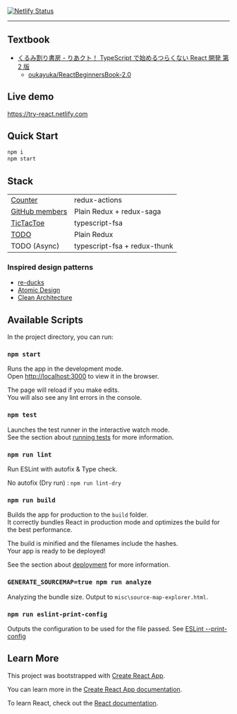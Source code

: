 [![Netlify Status](https://api.netlify.com/api/v1/badges/31a07445-a91f-4f7c-9803-0303061225e3/deploy-status)](https://app.netlify.com/sites/try-react/deploys)

---

## Textbook

- [くるみ割り書房 - りあクト！ TypeScript で始めるつらくない React 開発 第 2 版](https://booth.pm/ja/items/1312652)
  - [oukayuka/ReactBeginnersBook-2.0](https://github.com/oukayuka/ReactBeginnersBook-2.0)

## Live demo

<https://try-react.netlify.com>

## Quick Start

```sh
npm i
npm start
```

## Stack

|                                                                                                   |                              |
| ------------------------------------------------------------------------------------------------- | ---------------------------- |
| [Counter](https://github.com/oukayuka/ReactBeginnersBook-2.0/tree/master/10-redux/03-redux)       | redux-actions                |
| [GitHub members](https://github.com/oukayuka/ReactBeginnersBook-2.0/tree/master/11-async/03-saga) | Plain Redux + redux-saga     |
| [TicTacToe](https://reactjs.org/tutorial/tutorial.html)                                           | typescript-fsa               |
| [TODO](http://todomvc.com/examples/typescript-react/#/)                                           | Plain Redux                  |
| TODO (Async)                                                                                      | typescript-fsa + redux-thunk |

### Inspired design patterns

- [re-ducks](https://github.com/alexnm/re-ducks)
- [Atomic Design](https://patternlab.io/)
- [Clean Architecture](https://blog.cleancoder.com/uncle-bob/2012/08/13/the-clean-architecture.html)

## Available Scripts

In the project directory, you can run:

### `npm start`

Runs the app in the development mode.<br>
Open <http://localhost:3000> to view it in the browser.

The page will reload if you make edits.<br>
You will also see any lint errors in the console.

### `npm test`

Launches the test runner in the interactive watch mode.<br>
See the section about [running tests](https://facebook.github.io/create-react-app/docs/running-tests) for more information.

### `npm run lint`

Run ESLint with autofix & Type check.

No autofix (Dry run) : `npm run lint-dry`

### `npm run build`

Builds the app for production to the `build` folder.<br>
It correctly bundles React in production mode and optimizes the build for the best performance.

The build is minified and the filenames include the hashes.<br>
Your app is ready to be deployed!

See the section about [deployment](https://facebook.github.io/create-react-app/docs/deployment) for more information.

### `GENERATE_SOURCEMAP=true npm run analyze`

Analyzing the bundle size.
Output to `misc\source-map-explorer.html`.

### `npm run eslint-print-config`

Outputs the configuration to be used for the file passed.
See [ESLint --print-config](https://eslint.org/docs/user-guide/command-line-interface#--print-config)

## Learn More

This project was bootstrapped with [Create React App](https://github.com/facebook/create-react-app).

You can learn more in the [Create React App documentation](https://facebook.github.io/create-react-app/docs/getting-started).

To learn React, check out the [React documentation](https://reactjs.org/).
